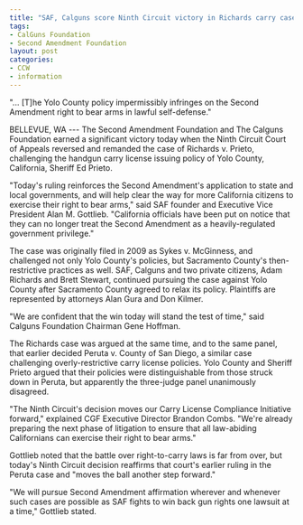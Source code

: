 ```yaml
---
title: "SAF, Calguns score Ninth Circuit victory in Richards carry case"
tags:
- CalGuns Foundation
- Second Amendment Foundation
layout: post
categories:
- CCW
- information
---
```


"... [T]he Yolo County policy impermissibly infringes on the Second Amendment right to bear arms in lawful self-defense."

BELLEVUE, WA --- The Second Amendment Foundation and The Calguns Foundation earned a significant victory today when the Ninth Circuit Court of Appeals reversed and remanded the case of Richards v. Prieto, challenging the handgun carry license issuing policy of Yolo County, California, Sheriff Ed Prieto.

"Today's ruling reinforces the Second Amendment's application to state and local governments, and will help clear the way for more California citizens to exercise their right to bear arms," said SAF founder and Executive Vice President Alan M. Gottlieb. "California officials have been put on notice that they can no longer treat the Second Amendment as a heavily-regulated government privilege."

The case was originally filed in 2009 as Sykes v. McGinness, and challenged not only Yolo County's policies, but Sacramento County's then-restrictive practices as well. SAF, Calguns and two private citizens, Adam Richards and Brett Stewart, continued pursuing the case against Yolo County after Sacramento County agreed to relax its policy. Plaintiffs are represented by attorneys Alan Gura and Don Kilmer.

"We are confident that the win today will stand the test of time," said Calguns Foundation Chairman Gene Hoffman.

The Richards case was argued at the same time, and to the same panel, that earlier decided Peruta v. County of San Diego, a similar case challenging overly-restrictive carry license policies. Yolo County and Sheriff Prieto argued that their policies were distinguishable from those struck down in Peruta, but apparently the three-judge panel unanimously disagreed.

"The Ninth Circuit's decision moves our Carry License Compliance Initiative forward," explained CGF Executive Director Brandon Combs. "We're already preparing the next phase of litigation to ensure that all law-abiding Californians can exercise their right to bear arms."

Gottlieb noted that the battle over right-to-carry laws is far from over, but today's Ninth Circuit decision reaffirms that court's earlier ruling in the Peruta case and "moves the ball another step forward."

"We will pursue Second Amendment affirmation wherever and whenever such cases are possible as SAF fights to win back gun rights one lawsuit at a time," Gottlieb stated.
